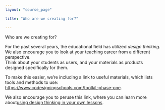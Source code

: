 ```yaml
---
layout: "course_page"

title: "Who are we creating for?"

---
```


<div class="text-center screen-title">
Who are we creating for?
</div>

<div class="screen-content">
  <p>
    For the past several years, the educational field has utilized <i>design thinking</i>. We also encourage you to look at your teaching career from a different perspective.<br/>
Think about your students as users, and your materials as products designed specifically for them.
  </p>
  
  <p>
 To make this easier, we’re including a link to useful materials, which lists tools and methods to use:<br/>
<a class="content-link" target="_blank" href="https://www.codesigningschools.com/toolkit-phase-one">https://www.codesigningschools.com/toolkit-phase-one</a>.
  </p>
  
  <p>We also encourage you to peruse this link, where you can learn more about<a class="content-link" target="_blank" href="https://dfcworld.com/SITE">using design thinking in your own lessons</a>.</p>
 
</div> 
